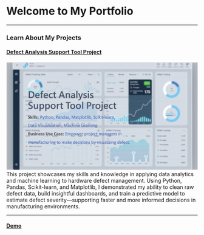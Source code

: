 # Welcome to My Portfolio

---
### Learn About My Projects
#### [Defect Analysis Support Tool Project](https://www.linkedin.com/pulse/from-raw-defect-data-actionable-insight-building-analysis-tsai-vidxc)
[<img src="./images/Cover.png?raw=true"/>](https://www.linkedin.com/pulse/from-raw-defect-data-actionable-insight-building-analysis-tsai-vidxc)
This project showcases my skills and knowledge in applying data analytics and machine learning to hardware defect management. Using Python, Pandas, Scikit-learn, and Matplotlib, I demonstrated my ability to clean raw defect data, build insightful dashboards, and train a predictive model to estimate defect severity—supporting faster and more informed decisions in manufacturing environments.

---
#### [Demo](https://upperboat.github.io)
